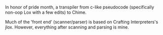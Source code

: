 In honor of pride month, a transpiler from c-like pseudocode (specifically non-oop Lox with a few edits) to Chime.

Much of the 'front end' (scanner/parser) is based on Crafting Interpreters's jlox. However, everything after scanning and parsing is mine.
